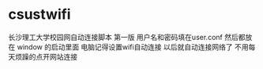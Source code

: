 # csustwifi
长沙理工大学校园网自动连接脚本
第一版
用户名和密码填在user.conf
然后都放在 window 的启动里面
电脑记得设置wifi自动连接
以后就自动连接网络了
不用每天烦躁的点开网站连接
